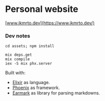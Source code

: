 # Personal website

[www.jkmrto.dev](https://www.jkmrto.dev/)

### Dev notes

```
cd assets; npm install

mix deps.get
mix compile
iex -S mix phx.server
```

Built with:

- [Elixir](https://elixir-lang.org/) as language.
- [Phoenix](https://www.phoenixframework.org/) as framework.
- [Earmark](https://github.com/pragdave/earmark) as library for parsing markdowns.

